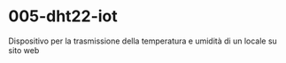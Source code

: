 # 005-dht22-iot
Dispositivo per la trasmissione della temperatura e umidità di un locale su sito web
